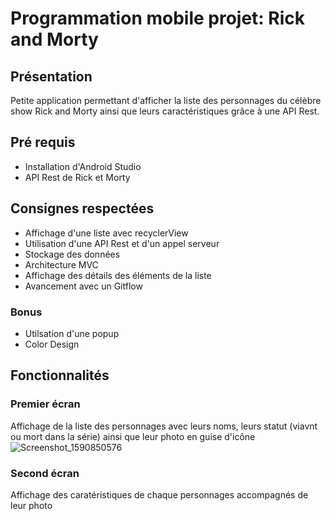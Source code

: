 # Programmation mobile projet: Rick and Morty

## Présentation
Petite application permettant d'afficher la liste des personnages du célèbre show Rick and Morty ainsi que leurs caractéristiques grâce à une API Rest.

## Pré requis
- Installation d'Android Studio 
- API Rest de Rick et Morty

## Consignes respectées
- Affichage d'une liste avec recyclerView
- Utilisation d'une API Rest et d'un appel serveur
- Stockage des données 
- Architecture MVC
- Affichage des détails des éléments de la liste 
- Avancement avec un Gitflow

### Bonus 
- Utilsation d'une popup
- Color Design

## Fonctionnalités
### Premier écran
Affichage de la liste des personnages avec leurs noms, leurs statut (viavnt ou mort dans la série) ainsi que leur photo en guise d'icône 
![Screenshot_1590850576](https://user-images.githubusercontent.com/63311084/83353341-2ca6dc00-a352-11ea-9b85-e54a45b46ddc.png)

### Second écran
Affichage des caratéristiques de chaque personnages accompagnés de leur photo



